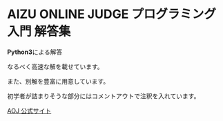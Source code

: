 # AIZU ONLINE JUDGE プログラミング入門 解答集



**Python3**による解答

なるべく高速な解を載せています。

また、別解を豊富に用意しています。

初学者が詰まりそうな部分にはコメントアウトで注釈を入れています。

[AOJ 公式サイト](https://onlinejudge.u-aizu.ac.jp/courses/lesson/2/ITP1/all)
